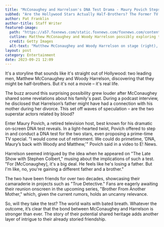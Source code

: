 ```yaml
---
title: "McConaughey and Harrelson's DNA Test Drama - Maury Povich Steps In!"
subhed: "Are the Hollywood Stars Actually Half-Brothers? The Former TV Host Offers to Find Out"
author: Pat Franklin
author-title: Staff Writer
featured-image: 
  path: "https://a57.foxnews.com/static.foxnews.com/foxnews.com/content/uploads/2023/09/672/378/maury-woody-matthew.jpg?ve=1&tl=1"
  cutline: Matthew McConaughey and Woody Harrelson possibly exploring their family ties with a DNA test.
  credit: Getty Images
  alt-text: "Matthew McConaughey and Woody Harrelson on stage (right), Maury Povich (left)."
layout: post
category: Entertainment
date: 2023-09-21 12:09
---
```


It's a storyline that sounds like it's straight out of Hollywood: two leading men, Matthew McConaughey and Woody Harrelson, discovering that they might be half-brothers. But it's not a movie – it's real life.

The buzz around this surprising possibility grew louder after McConaughey shared some revelations about his family's past. During a podcast interview, he disclosed that Harrelson’s father might have had a connection with his mother during her divorce. This set off waves of speculation – are the two superstar actors related by blood?

Enter Maury Povich, a retired television host, best known for his dramatic on-screen DNA test reveals. In a light-hearted twist, Povich offered to step in and conduct a DNA test for the two stars, even proposing a prime-time TV special. "I would come out of retirement. We could do primetime, ‘DNA, Maury’s back with Woody and Matthew,'" Povich said in a video to E! News.

Harrelson seemed intrigued by the idea when he appeared on "The Late Show with Stephen Colbert," musing about the implications of such a test. "For [McConaughey], it's a big deal. He feels like he's losing a father. But I'm like, no, you're gaining a different father and a brother."

The two have been friends for over two decades, showcasing their camaraderie in projects such as "True Detective." Fans are eagerly awaiting their reunion onscreen in the upcoming series, "Brother From Another Mother," which, given the current rumors, holds an uncanny relevance.

So, will they take the test? The world waits with bated breath. Whatever the outcome, it’s clear that the bond between McConaughey and Harrelson is stronger than ever. The story of their potential shared heritage adds another layer of intrigue to their already storied friendship.
